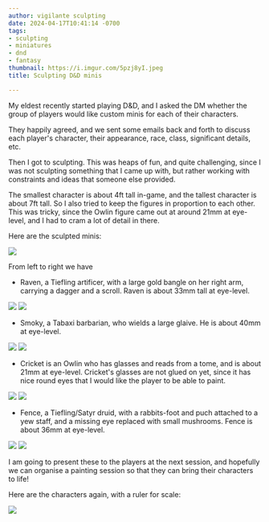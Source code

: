 ```yaml
---
author: vigilante sculpting
date: 2024-04-17T10:41:14 -0700
tags:
- sculpting
- miniatures
- dnd
- fantasy
thumbnail: https://i.imgur.com/5pzj8yI.jpeg
title: Sculpting D&D minis

---
```

My eldest recently started playing D&D, and I asked the DM whether the group of players would like custom minis for each of their characters.

They happily agreed, and we sent some emails back and forth to discuss each player's character, their appearance, race, class, significant details, etc.

Then I got to sculpting. This was heaps of fun, and quite challenging, since I was not sculpting something that I came up with, but rather working with constraints and ideas that someone else provided.

The smallest character is about 4ft tall in-game, and the tallest character is about 7ft tall. So I also tried to keep the figures in proportion to each other. This was tricky, since the Owlin figure came out at around 21mm at eye-level, and I had to cram a lot of detail in there.

Here are the sculpted minis:

![](https://i.imgur.com/5pzj8yI.jpeg)

From left to right we have 

* Raven, a Tiefling artificer, with a large gold bangle on her right arm, carrying a dagger and a scroll. Raven is about 33mm tall at eye-level.

![](https://i.imgur.com/cGW2xcA.jpeg)
![](https://i.imgur.com/cLTjPEa.jpeg)

* Smoky, a Tabaxi barbarian, who wields a large glaive. He is about 40mm at eye-level.

![](https://i.imgur.com/9lcvUXQ.jpeg)
![](https://i.imgur.com/6NaBKBI.jpeg)

* Cricket is an Owlin who has glasses and reads from a tome, and is about 21mm at eye-level. Cricket's glasses are not glued on yet, since it has nice round eyes that I would like the player to be able to paint.

![](https://i.imgur.com/JdNesvK.jpeg)
![](https://i.imgur.com/ejkE7w5.jpeg)

* Fence, a Tiefling/Satyr druid, with a rabbits-foot and puch attached to a yew staff, and a missing eye replaced with small mushrooms. Fence is about 36mm at eye-level.

![](https://i.imgur.com/ZTlyshL.jpeg)
![](https://i.imgur.com/vZ5634U.jpeg)

I am going to present these to the players at the next session, and hopefully we can organise a painting session so that they can bring their characters to life!

Here are the characters again, with a ruler for scale:

![](https://i.imgur.com/g7zsAM4.jpeg)

